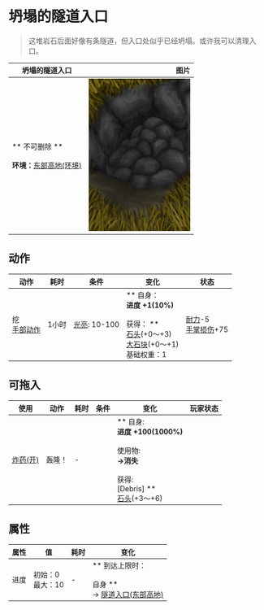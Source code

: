 # 坍塌的隧道入口  
> 这堆岩石后面好像有条隧道，但入口处似乎已经坍塌。或许我可以清理入口。  
  
  坍塌的隧道入口  |   图片   
 ----  |  ----:   
 ** 不可删除 **<br><br>**环境：**[东部高地(环境)](Env_HighlandsEastern.md)  |  <img decoding="async" src="Sprite/TunnelEntranceCollapsed.png" href="a.md" style="max-width:300px;max-height:300px;">   
  
## 动作  
动作  |  耗时  |  条件  |  变化  |  状态  
----  |  ----  |  ----  |  ----  |  ----  
挖<br>[手部动作](HandAction.md)  |  1小时  |  [光亮](Light.md): 10-100  |  ** 自身：**<br>进度  +1(10%)<br><br>** 获得： **<br>  [石头](Stone.md)(+0～+3)<br>  [大石块](StoneHeavy.md)(+0～+1)<br>基础权重：1  |  [耐力](Stamina.md)-5<br>[手掌损伤](HandDamage.md)+75  
## 可拖入  
使用  |  动作  |  耗时  |  条件  |  变化  |  玩家状态  
----  |  ----  |  ----  |  ----  |  ----  |  ----  
[炸药(开)](DynamiteOn.md)  |  轰隆！<br>  |  -  |    |  ** 自身: **<br>进度  +100(1000%)<br><br>** 使用物: **<br>→消失<br><br>** 获得: **<br>** [Debris]  **<br>  [石头](Stone.md)(+3～+6)<br>  |    
## 属性   
属性  |  值  |  耗时  |  变化  
----  |  ----  |  ----  |  ----  
进度  |  初始：0<br>最大：10  |  -  |  ** 到达上限时： **<br><br>** 自身 **<br>→ [隧道入口(东部高地)](TunnelEntrance.md)  


<script>document.title="坍塌的隧道入口 - 卡牌生存百科 Card Survival Wiki";</script>